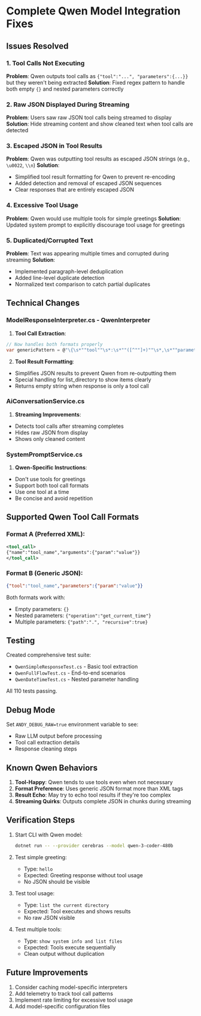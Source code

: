 # Complete Qwen Model Integration Fixes

## Issues Resolved

### 1. Tool Calls Not Executing
**Problem**: Qwen outputs tool calls as `{"tool":"...", "parameters":{...}}` but they weren't being extracted
**Solution**: Fixed regex pattern to handle both empty `{}` and nested parameters correctly

### 2. Raw JSON Displayed During Streaming
**Problem**: Users saw raw JSON tool calls being streamed to display
**Solution**: Hide streaming content and show cleaned text when tool calls are detected

### 3. Escaped JSON in Tool Results
**Problem**: Qwen was outputting tool results as escaped JSON strings (e.g., `\u0022`, `\\n`)
**Solution**: 
- Simplified tool result formatting for Qwen to prevent re-encoding
- Added detection and removal of escaped JSON sequences
- Clear responses that are entirely escaped JSON

### 4. Excessive Tool Usage
**Problem**: Qwen would use multiple tools for simple greetings
**Solution**: Updated system prompt to explicitly discourage tool usage for greetings

### 5. Duplicated/Corrupted Text
**Problem**: Text was appearing multiple times and corrupted during streaming
**Solution**: 
- Implemented paragraph-level deduplication
- Added line-level duplicate detection
- Normalized text comparison to catch partial duplicates

## Technical Changes

### ModelResponseInterpreter.cs - QwenInterpreter

1. **Tool Call Extraction**:
```csharp
// Now handles both formats properly
var genericPattern = @"\{\s*""tool""\s*:\s*""([^""]+)""\s*,\s*""parameters""\s*:\s*(\{[^}]*\})\s*\}";
```

2. **Tool Result Formatting**:
- Simplifies JSON results to prevent Qwen from re-outputting them
- Special handling for list_directory to show items clearly
- Returns empty string when response is only a tool call

### AiConversationService.cs

1. **Streaming Improvements**:
- Detects tool calls after streaming completes
- Hides raw JSON from display
- Shows only cleaned content

### SystemPromptService.cs

1. **Qwen-Specific Instructions**:
- Don't use tools for greetings
- Support both tool call formats
- Use one tool at a time
- Be concise and avoid repetition

## Supported Qwen Tool Call Formats

### Format A (Preferred XML):
```xml
<tool_call>
{"name":"tool_name","arguments":{"param":"value"}}
</tool_call>
```

### Format B (Generic JSON):
```json
{"tool":"tool_name","parameters":{"param":"value"}}
```

Both formats work with:
- Empty parameters: `{}`
- Nested parameters: `{"operation":"get_current_time"}`
- Multiple parameters: `{"path":".", "recursive":true}`

## Testing

Created comprehensive test suite:
- `QwenSimpleResponseTest.cs` - Basic tool extraction
- `QwenFullFlowTest.cs` - End-to-end scenarios  
- `QwenDateTimeTest.cs` - Nested parameter handling

All 110 tests passing.

## Debug Mode

Set `ANDY_DEBUG_RAW=true` environment variable to see:
- Raw LLM output before processing
- Tool call extraction details
- Response cleaning steps

## Known Qwen Behaviors

1. **Tool-Happy**: Qwen tends to use tools even when not necessary
2. **Format Preference**: Uses generic JSON format more than XML tags
3. **Result Echo**: May try to echo tool results if they're too complex
4. **Streaming Quirks**: Outputs complete JSON in chunks during streaming

## Verification Steps

1. Start CLI with Qwen model:
   ```bash
   dotnet run -- --provider cerebras --model qwen-3-coder-480b
   ```

2. Test simple greeting:
   - Type: `hello`
   - Expected: Greeting response without tool usage
   - No JSON should be visible

3. Test tool usage:
   - Type: `list the current directory`
   - Expected: Tool executes and shows results
   - No raw JSON visible

4. Test multiple tools:
   - Type: `show system info and list files`
   - Expected: Tools execute sequentially
   - Clean output without duplication

## Future Improvements

1. Consider caching model-specific interpreters
2. Add telemetry to track tool call patterns
3. Implement rate limiting for excessive tool usage
4. Add model-specific configuration files